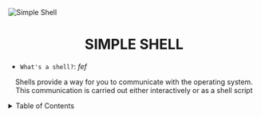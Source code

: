 ![Simple Shell](https://github.com/jacobleon2117/holbertonschool-simple_shell/assets/143765559/61dfd351-92a0-4d12-ae91-2d3aebe462cb)

<h1 align="center">SIMPLE SHELL</h1>
  
  - `What's a shell?`: <i>fef</i>
  
  <p align="center">Shells provide a way for you to communicate with the operating system. 
    This communication is carried out either interactively or as a shell script</p>
             
<details><summary>Table of Contents</summary>
  
- `Introduction`: <i>An introduction to the simple shell</i></details>
